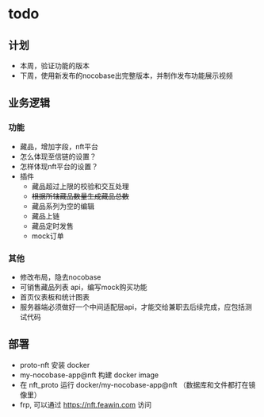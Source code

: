 # todo

## 计划

- 本周，验证功能的版本
- 下周，使用新发布的nocobase出完整版本，并制作发布功能展示视频

## 业务逻辑

### 功能

- 藏品，增加字段，nft平台
- 怎么体现至信链的设置？
- 怎样体现nft平台的设置？
- 插件
    - 藏品超过上限的校验和交互处理
    - ~~根据所辖藏品数量生成藏品总数~~
    - 藏品系列为空的编辑
    - 藏品上链
    - 藏品定时发售
    - mock订单

### 其他

- 修改布局，隐去nocobase
- 可销售藏品列表 api，编写mock购买功能
- 首页仪表板和统计图表
- 服务器端必须做好一个中间适配层api，才能交给兼职去后续完成，应包括测试代码

## 部署

- proto-nft 安装 docker 
- my-nocobase-app@nft 构建 docker image
- 在 nft_proto 运行 docker/my-nocobase-app@nft （数据库和文件都打在镜像里）
- frp, 可以通过 https://nft.feawin.com 访问
